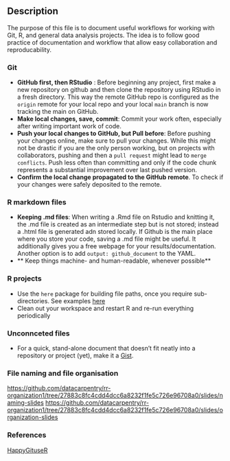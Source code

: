 ## Description
The purpose of this file is to document useful workflows for working with Git, R, and general data analysis projects. The idea is to follow good practice of documentation and workflow that allow easy collaboration and reproducability.

### Git
 - **GitHub first, then RStudio** : Before beginning any project, first make a new repository on github and then clone the repository using RStudio in a fresh directory. This way the remote GitHub repo is configured as the `origin` remote for your local repo and your local `main` branch is now tracking the main on GitHub. 
- **Make local changes, save, commit**: Commit your work often, especially after writing important work of code.
- **Push your local changes to GitHub, but Pull before**: Before pushing your changes online, make sure to pull your changes. While this might not be drastic if you are the only person working, but on projects with collaborators, pushing and then a `pull request` might lead to `merge conflicts`. Push less often than committing and only if the code chunk represents a substantial improvement over last pushed version.
- **Confirm the local change propagated to the GitHub remote**. To check if your changes were safely deposited to the remote.

### R markdown files
- **Keeping .md files**: When writing a .Rmd file on Rstudio and knitting it, the .md file is created as an intermediate step but is not stored; instead a .html file is generated adn stored locally. If Github is the main place where you store your code, saving a .md file might be useful. It additionally gives you a free webpage for your results/documentation. Another option is to add `output: github_document` to the YAML. 
- ** Keep things machine- and human-readable, whenever possible**

### R projects
 - Use the `here` package for building file paths, once you require sub-directories. See examples [here](https://github.com/jennybc/here_here#readme)
 - Clean out your workspace and restart R and re-run everything periodically


### Unconnceted files
- For a quick, stand-alone document that doesn’t fit neatly into a repository or project (yet), make it a [Gist](https://gist.github.com/).

### File naming and file organisation
https://github.com/datacarpentry/rr-organization1/tree/27883c8fc4cdd4dcc6a8232f1fe5c726e96708a0/slides/naming-slides
https://github.com/datacarpentry/rr-organization1/tree/27883c8fc4cdd4dcc6a8232f1fe5c726e96708a0/slides/organization-slides

### References
[HappyGituseR](https://happygitwithr.com/existing-github-last.html)
